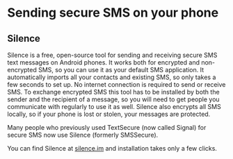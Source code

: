 [Title]: # (Sending secure SMS on your phone)
[Difficulty]: # (Beginner)
[Order]: # (1)

# Sending secure SMS on your phone

## Silence

Silence is a free, open-source tool for sending and receiving secure SMS text messages on Android phones. It works both for encrypted and non-encrypted SMS, so you can use it as your default SMS application. It automatically imports all your contacts and existing SMS, so only takes a few seconds to set up. No internet connection is required to send or receive SMS. To exchange encrypted SMS this tool has to be installed by both the sender and the recipient of a message, so you will need to get people you communicate with regularly to use it as well. Silence also encrypts all SMS locally, so if your phone is lost or stolen, your messages are protected.

Many people who previously used TextSecure (now called Signal) for secure SMS now use Silence (formerly SMSSecure).

You can find Silence at [silence.im](https://silence.im) and installation takes only a few clicks.
